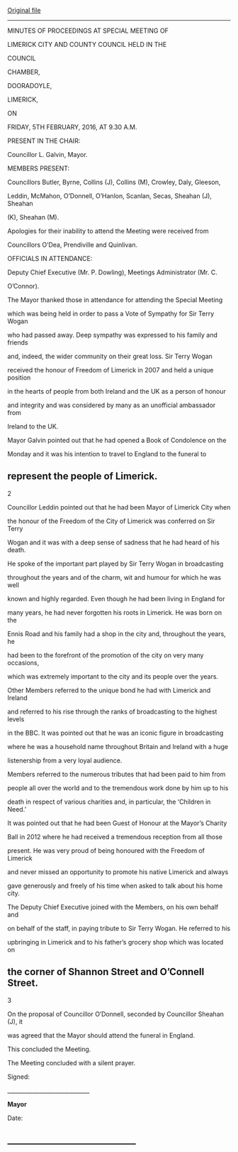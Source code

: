 [Original file](https://www.limerick.ie/sites/default/files/media/documents/2017-06/Minutes%20-%20Special%20Meeting%20of%20Limerick%20City%20and%20County%20Council%205th%20February%202016.pdf)

---
MINUTES OF PROCEEDINGS AT SPECIAL MEETING OF

LIMERICK CITY AND COUNTY COUNCIL HELD IN THE

COUNCIL

CHAMBER,

DOORADOYLE,

LIMERICK,

ON

FRIDAY, 5TH FEBRUARY, 2016, AT 9.30 A.M.

PRESENT IN THE CHAIR:

Councillor L. Galvin, Mayor.

MEMBERS PRESENT:

Councillors Butler, Byrne, Collins (J), Collins (M), Crowley, Daly, Gleeson,

Leddin, McMahon, O’Donnell, O’Hanlon, Scanlan, Secas, Sheahan (J), Sheahan

(K), Sheahan (M).

Apologies for their inability to attend the Meeting were received from

Councillors O’Dea, Prendiville and Quinlivan.

OFFICIALS IN ATTENDANCE:

Deputy Chief Executive (Mr. P. Dowling), Meetings Administrator (Mr. C.

O’Connor).

The Mayor thanked those in attendance for attending the Special Meeting

which was being held in order to pass a Vote of Sympathy for Sir Terry Wogan

who had passed away. Deep sympathy was expressed to his family and friends

and, indeed, the wider community on their great loss. Sir Terry Wogan

received the honour of Freedom of Limerick in 2007 and held a unique position

in the hearts of people from both Ireland and the UK as a person of honour

and integrity and was considered by many as an unofficial ambassador from

Ireland to the UK.

Mayor Galvin pointed out that he had opened a Book of Condolence on the

Monday and it was his intention to travel to England to the funeral to

represent the people of Limerick.
---
2

Councillor Leddin pointed out that he had been Mayor of Limerick City when

the honour of the Freedom of the City of Limerick was conferred on Sir Terry

Wogan and it was with a deep sense of sadness that he had heard of his death.

He spoke of the important part played by Sir Terry Wogan in broadcasting

throughout the years and of the charm, wit and humour for which he was well

known and highly regarded. Even though he had been living in England for

many years, he had never forgotten his roots in Limerick. He was born on the

Ennis Road and his family had a shop in the city and, throughout the years, he

had been to the forefront of the promotion of the city on very many occasions,

which was extremely important to the city and its people over the years.

Other Members referred to the unique bond he had with Limerick and Ireland

and referred to his rise through the ranks of broadcasting to the highest levels

in the BBC. It was pointed out that he was an iconic figure in broadcasting

where he was a household name throughout Britain and Ireland with a huge

listenership from a very loyal audience.

Members referred to the numerous tributes that had been paid to him from

people all over the world and to the tremendous work done by him up to his

death in respect of various charities and, in particular, the ‘Children in Need.’

It was pointed out that he had been Guest of Honour at the Mayor’s Charity

Ball in 2012 where he had received a tremendous reception from all those

present. He was very proud of being honoured with the Freedom of Limerick

and never missed an opportunity to promote his native Limerick and always

gave generously and freely of his time when asked to talk about his home city.

The Deputy Chief Executive joined with the Members, on his own behalf and

on behalf of the staff, in paying tribute to Sir Terry Wogan. He referred to his

upbringing in Limerick and to his father’s grocery shop which was located on

the corner of Shannon Street and O’Connell Street.
---
3

On the proposal of Councillor O’Donnell, seconded by Councillor Sheahan (J), it

was agreed that the Mayor should attend the funeral in England.

This concluded the Meeting.

The Meeting concluded with a silent prayer.

Signed:

\_\_\_\_\_\_\_\_\_\_\_\_\_\_\_\_\_\_\_\_\_\_\_\_\_\_\_\_\_

**Mayor**

Date:

\_\_\_\_\_\_\_\_\_\_\_\_\_\_\_\_\_\_\_\_\_\_\_\_\_\_\_\_\_
---
